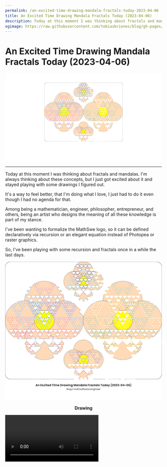 ```yaml
---
permalink: /an-excited-time-drawing-mandala-fractals-today-2023-04-06
title: An Excited Time Drawing Mandala Fractals Today (2023-04-06)
description: Today at this moment I was thinking about fractals and mandalas. I'm always thinking about these concepts, but I just got excited about it and stayed playing with some drawings I figured out.
ogimage: https://raw.githubusercontent.com/tobiasbriones/blog/gh-pages/math/pi-day-2023-03-14/axiom---piaxid-monochromatic-1-4.png
---
```


<!-- Copyright (c) 2022-present Tobias Briones. All rights reserved. -->
<!-- SPDX-License-Identifier: CC-BY-4.0 -->
<!-- This file is part of https://github.com/tobiasbriones/blog -->

# An Excited Time Drawing Mandala Fractals Today (2023-04-06)

![Cover](cover.png)

---

Today at this moment I was thinking about fractals and mandalas. I'm always 
thinking about these concepts, but I just got excited about it and stayed 
playing with some drawings I figured out.

It's a way to feel better, that I'm doing what I love, I just had to do it 
even though I had no agenda for that.

Among being a mathematician, engineer, philosopher, entrepreneur, and others,
being an artist who designs the meaning of all these knowledge is part of my 
stance.

I've been wanting to formalize the MathSwe logo, so it can be defined 
declaratively via recursion or an elegant equation instead of Photopea or 
raster graphics.

So, I've been playing with some recursion and fractals once in a while the 
last days.

![Drawing](drawing.png)

<figcaption>
<p align="center"><strong>Drawing</strong></p>
</figcaption>

<video src="basic-fractal-with-circles.mp4" controls="controls" style="max-width: 800px;">
</video>
